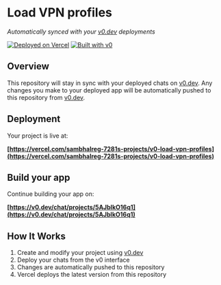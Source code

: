 # Load VPN profiles

*Automatically synced with your [v0.dev](https://v0.dev) deployments*

[![Deployed on Vercel](https://img.shields.io/badge/Deployed%20on-Vercel-black?style=for-the-badge&logo=vercel)](https://vercel.com/sambhalreg-7281s-projects/v0-load-vpn-profiles)
[![Built with v0](https://img.shields.io/badge/Built%20with-v0.dev-black?style=for-the-badge)](https://v0.dev/chat/projects/5AJblkO16q1)

## Overview

This repository will stay in sync with your deployed chats on [v0.dev](https://v0.dev).
Any changes you make to your deployed app will be automatically pushed to this repository from [v0.dev](https://v0.dev).

## Deployment

Your project is live at:

**[https://vercel.com/sambhalreg-7281s-projects/v0-load-vpn-profiles](https://vercel.com/sambhalreg-7281s-projects/v0-load-vpn-profiles)**

## Build your app

Continue building your app on:

**[https://v0.dev/chat/projects/5AJblkO16q1](https://v0.dev/chat/projects/5AJblkO16q1)**

## How It Works

1. Create and modify your project using [v0.dev](https://v0.dev)
2. Deploy your chats from the v0 interface
3. Changes are automatically pushed to this repository
4. Vercel deploys the latest version from this repository
